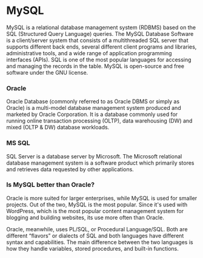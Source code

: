 # MySQL

MySQL is a relational database management system (RDBMS) based on the SQL (Structured Query Language) queries. The MySQL Database Software is a client/server system that consists of a multithreaded SQL server that supports different back ends, several different client programs and libraries, administrative tools, and a wide range of application programming interfaces (APIs). SQL is one of the most popular languages for accessing and managing the records in the table. MySQL is open-source and free software under the GNU license.



### Oracle

Oracle Database (commonly referred to as Oracle DBMS or simply as Oracle) is a multi-model database management system produced and marketed by Oracle Corporation. It is a database commonly used for running online transaction processing (OLTP), data warehousing (DW) and mixed (OLTP & DW) database workloads.



### MS SQL
SQL Server is a database server by Microsoft. The Microsoft relational database management system is a software product which primarily stores and retrieves data requested by other applications.



### Is MySQL better than Oracle?

Oracle is more suited for larger enterprises, while MySQL is used for smaller projects. Out of the two, MySQL is the most popular. Since it's used with WordPress, which is the most popular content management system for blogging and building websites, its use more often than Oracle.

Oracle, meanwhile, uses PL/SQL, or Procedural Language/SQL. Both are different “flavors” or dialects of SQL and both languages have different syntax and capabilities. The main difference between the two languages is how they handle variables, stored procedures, and built-in functions.

